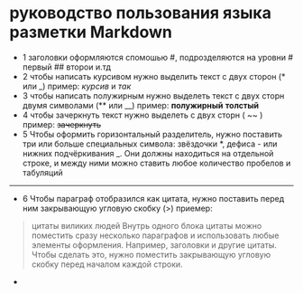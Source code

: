 # руководство пользования языка разметки Markdown #
* 1 заголовки оформляются спомошью #, подрозделяются на уровни # первый ## второи и.тд
* 2 чтобы написать курсивом нужно выделить текст с двух сторон (* или _) пример: *курсив* и _так_
* 3 чтобы написать полужирным нужно выделеть текст с двух сторн двумя символами (** или __) пример: **полужирный** __толстый__ 
* 4 чтобы зачеркнуть текст нужно выделеть с двух сторн ( ~~ ) пример: ~~зачеркнуть~~
* 5 Чтобы оформить горизонтальный разделитель, нужно поставить три или больше специальных символа: звёздочки *, дефиса - или нижних подчёркивания _. Они должны находиться на отдельной строке, и между ними можно ставить любое количество пробелов и табуляций
* *  *
* 6 Чтобы параграф отобразился как цитата, нужно поставить перед ним закрывающую угловую скобку (>) приемер: 
> цитаты виликих людей
Внутрь одного блока цитаты можно поместить сразу несколько параграфов и использовать любые элементы оформления. Например, заголовки и другие цитаты. Чтобы сделать это, нужно поместить закрывающую угловую скобку перед началом каждой строки.
*

